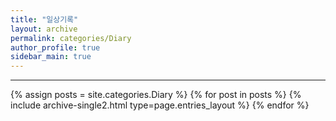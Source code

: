 ```yaml
---
title: "일상기록"
layout: archive
permalink: categories/Diary
author_profile: true
sidebar_main: true
---
```


<!-- 공백이 포함되어 있는 카테고리 이름의 경우 site.categories['a b c'] 이런식으로! -->

***

{% assign posts = site.categories.Diary %}
{% for post in posts %} {% include archive-single2.html type=page.entries_layout %} {% endfor %}
